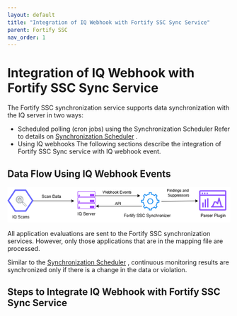 ```yaml
---
layout: default
title: "Integration of IQ Webhook with Fortify SSC Sync Service"
parent: Fortify SSC
nav_order: 1
---
```


# Integration of IQ Webhook with Fortify SSC Sync Service

The Fortify SSC synchronization service supports data synchronization with the IQ server in two ways:

- Scheduled polling (cron jobs) using the Synchronization Scheduler Refer to details on [Synchronization Scheduler](https://help.sonatype.com/en/sonatype-fortify-ssc.html#synchronization-scheduler) .
- Using IQ webhooks The following sections describe the integration of Fortify SSC Sync service with IQ webhook event.

## Data Flow Using IQ Webhook Events

![Fortify_SSC_IQ_Webhook_drawio.png](/assets/images/uuid-07765f91-97b0-2901-280d-c221caaab088.png)

All application evaluations are sent to the Fortify SSC synchronization services. However, only those applications that are in the mapping file are processed.

Similar to the [Synchronization Scheduler](https://help.sonatype.com/en/sonatype-fortify-ssc.html#synchronization-scheduler) , continuous monitoring results are synchronized only if there is a change in the data or violation.

## Steps to Integrate IQ Webhook with Fortify SSC Sync Service
